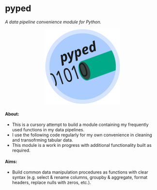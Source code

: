 # **pyped**
*A data pipeline convenience module for Python.*

<p align = "center">
  <img src = "pyped_logo.svg" alt = "image" width = "250" height = "250">
</p>

#### About:
- This is a cursory attempt to build a module containing my frequently used functions in my data pipelines.
- I use the following code regularly for my own convenience in cleaning and transofrming tabular data.
- This module is a work in progress with additional functionality built as required.

#### Aims:
- Build common data manipulation procedures as functions with clear syntax (e.g. select & rename columns, groupby & aggregate, format headers, replace nulls with zeros, etc.).
